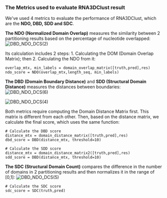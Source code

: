 ### The Metrics used to evaluate RNA3DClust result

We've used 4 metrics to evaluate the performance of RNA3DClust, which are the **NDO, DBD, SDD and SDC**. 

**The NDO (Normalized Domain Overlap)** measures the similarity between 2 partitioning results based on the percentage of nucleotide overlapped:
![DBD_NDO_DCS(2)](https://github.com/user-attachments/assets/feb5ff20-a8a3-421c-9139-ce77fdb01d56)

Its calculation includes 2 steps: 1. Calculating the DOM (Domain Overlap Matrix); then 2. Calculating the NDO from it:
```
overlap_mtx, min_labels = domain_overlap_matrix([truth,pred],res) 
ndo_score = NDO(overlap_mtx,length_seq, min_labels)
```  
**The DBD (Domain Boundary Distance)** and **SDD (Structural Domain Distance)** measures the distances between boundaries:
![DBD_NDO_DCS(6)](https://github.com/user-attachments/assets/6f9d9883-4974-4dcb-89a3-c1ab195c7b38)

![DBD_NDO_DCS(4)](https://github.com/user-attachments/assets/c2939e51-9ff0-4f31-b405-eea48ed23f02)

Both metrics require computing the Domain Distance Matrix first. This matrix is different from each other. Then, based on the  distance matrix, we calculate the final score, which uses the same function:

```
# Calculate the DBD score
distance_mtx = domain_distance_matrix([truth,pred],res)
dbd_score = DBD(distance_mtx, threshold=10)

# Calculate the SDD score
distance_mtx = domain_distance_matrix2([truth,pred],res)
sdd_score = DBD(distance_mtx, threshold=10)
```
**The SDC (Structural Domain Count)** compares the difference in the number of domains in 2 partitioning results and then normalizes it in the range of [0,1]:
![DBD_NDO_DCS(5)](https://github.com/user-attachments/assets/13dda7f6-7c8a-4cfe-aed0-c6b109cbcfa1)

```
# Calculate the SDC score
sdc_score = SDC(truth,pred)
```




